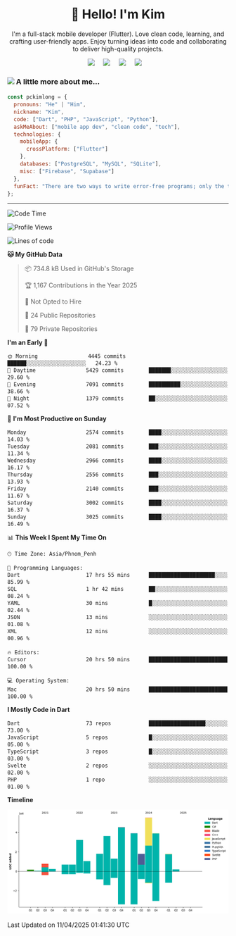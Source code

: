 <h1 align="center">👋 Hello! I'm Kim</h1>

<p align="center">
   I'm a full-stack mobile developer (Flutter). Love clean code, learning, and crafting user-friendly apps. Enjoy turning ideas into code and collaborating to deliver high-quality projects.
</p>

<p align="center">
  <a href="mailto:pochkimlong88@gmail.com"><img src="https://img.shields.io/badge/gmail-%23D14836.svg?&style=for-the-badge&logo=gmail&logoColor=white" /></a>&nbsp;&nbsp;&nbsp;&nbsp;
  <a href="https://t.me/pochkimlong/"><img src="https://img.shields.io/badge/telegram-%230077B5.svg?&style=for-the-badge&logo=telegram&logoColor=white" /></a>&nbsp;&nbsp;&nbsp;&nbsp;
  <a href="https://www.youtube.com/@PochKimlong/"><img src="https://img.shields.io/badge/youtube-%23dc2743.svg?&style=for-the-badge&logo=youtube&logoColor=white" /></a>&nbsp;&nbsp;&nbsp;&nbsp;
  <a href="https://www.tiktok.com/@pckimlong/"><img src="https://img.shields.io/badge/tiktok-%23000000.svg?&style=for-the-badge&logo=tiktok&logoColor=white" /></a>&nbsp;&nbsp;&nbsp;&nbsp;
</p>

### <img src="https://media.giphy.com/media/VgCDAzcKvsR6OM0uWg/giphy.gif" width="50"> A little more about me...  

```javascript
const pckimlong = {
  pronouns: "He" | "Him",
  nickname: "Kim",
  code: ["Dart", "PHP", "JavaScript", "Python"],
  askMeAbout: ["mobile app dev", "clean code", "tech"],
  technologies: {
    mobileApp: {
      crossPlatform: ["Flutter"]
    },
    databases: ["PostgreSQL", "MySQL", "SQLite"],
    misc: ["Firebase", "Supabase"]
  },
  funFact: "There are two ways to write error-free programs; only the third one works."
};
```
---

<!--START_SECTION:waka-->
![Code Time](http://img.shields.io/badge/Code%20Time-1%2C402%20hrs%2045%20mins-blue)

![Profile Views](http://img.shields.io/badge/Profile%20Views-0-blue)

![Lines of code](https://img.shields.io/badge/From%20Hello%20World%20I%27ve%20Written-35.1%20million%20lines%20of%20code-blue)

**🐱 My GitHub Data** 

> 📦 734.8 kB Used in GitHub's Storage 
 > 
> 🏆 1,167 Contributions in the Year 2025
 > 
> 🚫 Not Opted to Hire
 > 
> 📜 24 Public Repositories 
 > 
> 🔑 79 Private Repositories 
 > 
**I'm an Early 🐤** 

```text
🌞 Morning                4445 commits        ██████░░░░░░░░░░░░░░░░░░░   24.23 % 
🌆 Daytime                5429 commits        ███████░░░░░░░░░░░░░░░░░░   29.60 % 
🌃 Evening                7091 commits        ██████████░░░░░░░░░░░░░░░   38.66 % 
🌙 Night                  1379 commits        ██░░░░░░░░░░░░░░░░░░░░░░░   07.52 % 
```
📅 **I'm Most Productive on Sunday** 

```text
Monday                   2574 commits        ████░░░░░░░░░░░░░░░░░░░░░   14.03 % 
Tuesday                  2081 commits        ███░░░░░░░░░░░░░░░░░░░░░░   11.34 % 
Wednesday                2966 commits        ████░░░░░░░░░░░░░░░░░░░░░   16.17 % 
Thursday                 2556 commits        ███░░░░░░░░░░░░░░░░░░░░░░   13.93 % 
Friday                   2140 commits        ███░░░░░░░░░░░░░░░░░░░░░░   11.67 % 
Saturday                 3002 commits        ████░░░░░░░░░░░░░░░░░░░░░   16.37 % 
Sunday                   3025 commits        ████░░░░░░░░░░░░░░░░░░░░░   16.49 % 
```


📊 **This Week I Spent My Time On** 

```text
🕑︎ Time Zone: Asia/Phnom_Penh

💬 Programming Languages: 
Dart                     17 hrs 55 mins      █████████████████████░░░░   85.99 % 
SQL                      1 hr 42 mins        ██░░░░░░░░░░░░░░░░░░░░░░░   08.24 % 
YAML                     30 mins             █░░░░░░░░░░░░░░░░░░░░░░░░   02.44 % 
JSON                     13 mins             ░░░░░░░░░░░░░░░░░░░░░░░░░   01.08 % 
XML                      12 mins             ░░░░░░░░░░░░░░░░░░░░░░░░░   00.96 % 

🔥 Editors: 
Cursor                   20 hrs 50 mins      █████████████████████████   100.00 % 

💻 Operating System: 
Mac                      20 hrs 50 mins      █████████████████████████   100.00 % 
```

**I Mostly Code in Dart** 

```text
Dart                     73 repos            ██████████████████░░░░░░░   73.00 % 
JavaScript               5 repos             █░░░░░░░░░░░░░░░░░░░░░░░░   05.00 % 
TypeScript               3 repos             █░░░░░░░░░░░░░░░░░░░░░░░░   03.00 % 
Svelte                   2 repos             ░░░░░░░░░░░░░░░░░░░░░░░░░   02.00 % 
PHP                      1 repo              ░░░░░░░░░░░░░░░░░░░░░░░░░   01.00 % 
```



**Timeline**

![Lines of Code chart](https://raw.githubusercontent.com/pckimlong/pckimlong/main/assets/bar_graph.png)


 Last Updated on 11/04/2025 01:41:30 UTC
<!--END_SECTION:waka-->

<!---
PochKimlong/PochKimlong is a ✨ special ✨ repository because its `README.md` (this file) appears on your GitHub profile.
You can click the Preview link to take a look at your changes.
--->
